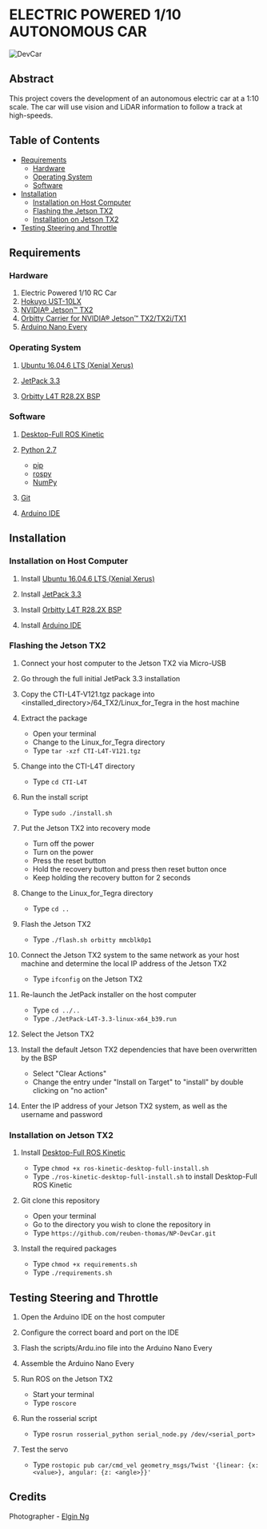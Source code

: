 # ELECTRIC POWERED 1/10 AUTONOMOUS CAR
![DevCar](https://github.com/reuben-thomas/NP-DevCar/blob/master/screenshots/DevCar.png?raw=true)

## Abstract
This project covers the development of an autonomous electric car at a 1:10 scale. The car will use vision and LiDAR information to follow a track at high-speeds.

## Table of Contents
- [Requirements](#Requirements)
  - [Hardware](#Hardware)
  - [Operating System](#Operating-System)
  - [Software](#Software)
- [Installation](#Installation)
  - [Installation on Host Computer](#Installation-on-Host-Computer)
  - [Flashing the Jetson TX2](#Flashing-the-Jetson-TX2)
  - [Installation on Jetson TX2](#Installation-on-Jetson-TX2)
- [Testing Steering and Throttle](#Testing-Steering-and-Throttle)

## Requirements
### Hardware
1. Electric Powered 1/10 RC Car
2. [Hokuyo UST-10LX](https://www.hokuyo-usa.com/products/lidar-obstacle-detection/ust-10lx)
3. [NVIDIA® Jetson™ TX2](https://developer.nvidia.com/embedded/jetson-tx2-developer-kit)
4. [Orbitty Carrier for NVIDIA® Jetson™ TX2/TX2i/TX1](https://connecttech.com/product/orbitty-carrier-for-nvidia-jetson-tx2-tx1/)
5. [Arduino Nano Every](https://store.arduino.cc/usa/nano-every)

### Operating System
1. [Ubuntu 16.04.6 LTS (Xenial Xerus)](http://releases.ubuntu.com/16.04/)

2. [JetPack 3.3](https://developer.nvidia.com/embedded/jetpack-3_3)

3. [Orbitty L4T R28.2X BSP](https://connecttech.com/ftp/Drivers/CTI-L4T-V121.tgz)

### Software
1. [Desktop-Full ROS Kinetic](http://wiki.ros.org/kinetic/Installation/Ubuntu)

2. [Python 2.7](https://www.python.org/download/releases/2.7/)
   - [pip](https://pypi.org/project/pip/)
   - [rospy](http://wiki.ros.org/rospy)
   - [NumPy](https://pypi.org/project/numpy/)
   
3. [Git](https://git-scm.com/download/linux)

4. [Arduino IDE](https://www.arduino.cc/download_handler.php)

## Installation
### Installation on Host Computer
1. Install [Ubuntu 16.04.6 LTS (Xenial Xerus)](http://releases.ubuntu.com/16.04/)

2. Install [JetPack 3.3](https://developer.nvidia.com/embedded/jetpack-3_3)

3. Install [Orbitty L4T R28.2X BSP](https://connecttech.com/ftp/Drivers/CTI-L4T-V121.tgz)

4. Install [Arduino IDE](https://www.arduino.cc/download_handler.php)

### Flashing the Jetson TX2
1. Connect your host computer to the Jetson TX2 via Micro-USB

2. Go through the full initial JetPack 3.3 installation

3. Copy the CTI-L4T-V121.tgz package into <installed_directory>/64_TX2/Linux_for_Tegra in the host machine

4. Extract the package
   - Open your terminal
   - Change to the Linux_for_Tegra directory
   - Type `tar -xzf CTI-L4T-V121.tgz`
   
5. Change into the CTI-L4T directory
   - Type `cd CTI-L4T`
   
6. Run the install script
   - Type `sudo ./install.sh`
   
7. Put the Jetson TX2 into recovery mode
   - Turn off the power
   - Turn on the power
   - Press the reset button
   - Hold the recovery button and press then reset button once
   - Keep holding the recovery button for 2 seconds

8. Change to the Linux_for_Tegra directory
   - Type `cd ..`

9. Flash the Jetson TX2
   - Type `./flash.sh orbitty mmcblk0p1`
   
10. Connect the Jetson TX2 system to the same network as your host machine and determine the local IP address of the Jetson TX2
    - Type `ifconfig` on the Jetson TX2
   
11. Re-launch the JetPack installer on the host computer
    - Type `cd ../..`
    - Type `./JetPack-L4T-3.3-linux-x64_b39.run`
   
12. Select the Jetson TX2

13. Install the default Jetson TX2 dependencies that have been overwritten by the BSP
    - Select "Clear Actions"
    - Change the entry under "Install on Target" to "install" by double clicking on "no action"
   
14. Enter the IP address of your Jetson TX2 system, as well as the username and password

### Installation on Jetson TX2
1. Install [Desktop-Full ROS Kinetic](http://wiki.ros.org/kinetic/Installation/Ubuntu)
   - Type `chmod +x ros-kinetic-desktop-full-install.sh`
   - Type `./ros-kinetic-desktop-full-install.sh` to install Desktop-Full ROS Kinetic
   
2. Git clone this repository
   - Open your terminal
   - Go to the directory you wish to clone the repository in
   - Type `https://github.com/reuben-thomas/NP-DevCar.git`
   
3. Install the required packages
   - Type `chmod +x requirements.sh`
   - Type `./requirements.sh` 

## Testing Steering and Throttle
1. Open the Arduino IDE on the host computer

2. Configure the correct board and port on the IDE

3. Flash the scripts/Ardu.ino file into the Arduino Nano Every

4. Assemble the Arduino Nano Every

5. Run ROS on the Jetson TX2
   - Start your terminal
   - Type `roscore`

6. Run the rosserial script
   - Type `rosrun rosserial_python serial_node.py /dev/<serial_port>`
   
7. Test the servo
   - Type `rostopic pub car/cmd_vel geometry_msgs/Twist '{linear: {x: <value>}, angular: {z: <angle>}}'`

## Credits

Photographer - [Elgin Ng](https://www.instagram.com/elginjh_/)

